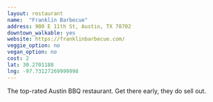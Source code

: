 ```yaml
---
layout: restaurant
name:  "Franklin Barbecue"
address: 900 E 11th St, Austin, TX 78702
downtown_walkable: yes
website: https://franklinbarbecue.com/
veggie_option: no
vegan_option: no
cost: 2
lat: 30.2701188
lng: -97.73127269999998
---
```


The top-rated Austin BBQ restaurant. Get there early, they do sell out.

